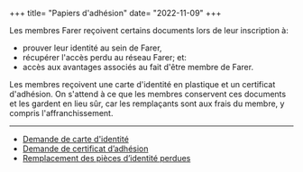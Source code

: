 +++
title= "Papiers d'adhésion"
date= "2022-11-09"
+++

Les membres Farer reçoivent certains documents lors de leur inscription à:
  - prouver leur identité au sein de Farer,
  - récupérer l'accès perdu au réseau Farer; et:
  - accès aux avantages associés au fait d'être membre de Farer.

Les membres reçoivent une carte d'identité en plastique et un certificat d'adhésion. On s'attend à ce que les membres conservent ces documents et les gardent en lieu sûr, car les remplaçants sont aux frais du membre, y compris l'affranchissement.

---

- [Demande de carte d'identité](/fr/members/id-card)
- [Demande de certificat d’adhésion](/fr/members/cert-of-membership)
- [Remplacement des pièces d’identité perdues](/members/replace-lost-documents)
